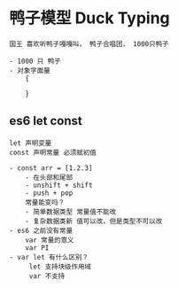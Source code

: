 # 鸭子模型 Duck Typing

    国王 喜欢听鸭子嘎嘎叫， 鸭子合唱团， 1000只鸭子

    - 1000 只 鸭子 
    - 对象字面量 
        {

        }

## es6 let const
    let 声明变量
    const 声明常量 必须赋初值

    - const arr = [1.2.3]
        - 在头部和尾部
        - unshift + shift
        - push + pop
        常量能变吗？
        - 简单数据类型 常量值不能改
        - 复杂数据类新 值可以改，但是类型不可以改
    - es6 之前没有常量
        var 常量的意义
        var PI 
    - var let 有什么区别？
         let 支持块级作用域
         var 不支持